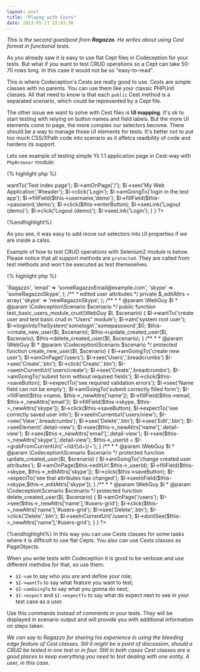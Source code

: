 ```yaml
---
layout: post
title: "Playng with Cests"
date: 2013-05-11 22:03:50
---
```


*This is the second guestpost from **Ragazzo**. He writes about using Cest format in functional tests.*

As you already saw it is easy to use flat Cept files in Codeception for your tests. But what if you want to test CRUD operations so a Cept can take 50-70 rows long. In this case it would not be so "easy-to-read". 

This is where Codeception's Cests are really good to use. Cests are simple classes with no parents. You can use them like your classic PHPUnit classes. All that need to know is that each ```public``` Cest method is a separated scenario, which could be represented by a Cept file. 

The other issue we want to solve with Cest files is **UI mapping**. It's ok to start testing with relying on button names and field labels. But the more UI elements come to page, the more complex our selectors become. There should be a way to manage those UI elements for tests. It's better not to put too much CSS/XPath code into scenario as it affetcs readbility of code and hardens its support.

Lets see example of testing simple Yii 1.1 application page in Cest-way with ```PhpBrowser``` module:

{% highlight php %}
<?php

class IndexCest
{

  /**
   * user name text field
   * @type string
   */
  public $username = '#LoginForm_username';

  /**
   * user password text field
   * @type string
   */
  public $password = '#LoginForm_password';

  /**
   * submit button
   * @type string
   */
  public $enterButton = '#login-form input[type=submit]';

  /**
   *
   * @param \TestGuy $I
   * @param \Codeception\Scenario $scenario
   */
  public function check_basic_login_logout(\TestGuy $I, $scenario)
  {
    $I->wantTo('Test index page');
    $I->amOnPage('/');
    $I->see('My Web Application','#header');
    $I->click('Login');
    $I->amGoingTo('login in the test app');
    $I->fillField($this->username,'demo');
    $I->fillField($this->password,'demo');
    $I->click($this->enterButton);
    $I->seeLink('Logout (demo)');
    $I->click('Logout (demo)');
    $I->seeLink('Login');
  }

}
?>
{%endhighlight%}

  As you see, it was easy to add move out selectors into UI properties if we are inside a calss.

  Example of how to test CRUD operations with Selenium2 module is below. Please notice that all support methods are `protected`. They are called from test methods and won't be executed as test themeselves.

{% highlight php %}
<?php
/**
 * "Users" module CrudCest class file
 * @author Ragazzo
 */

class CrudCest
{

  /**
   * your fields definitions goes 
   * here with UI-mappings
   * and other fields.
   *
   */

  private $_userId;

  /**
   * new user created attributes
   */
  private $_newAttrs = array(
    'name'  => 'Ragazzo',
    'email' => 'someRagazzoEmail@example.com',
    'skype' => 'someRagazzoSkype',
  );

  /**
   * edited user attributes
   */
  private $_editAttrs = array(
    'skype' => 'newRagazzoSkype',
  );

  /**
   *
   * @param \WebGuy $I
   * @param \Codeception\Scenario $scenario
   */
  public function test_basic_users_module_crud(\WebGuy $I, $scenario)
  {
    $I->wantTo('create user and test basic crud in "Users" module');
    $I->am('system root user');
    $I->loginIntoTheSystem('somelogin','somepassword',$I);
    $this->create_new_user($I, $scenario);
    $this->update_created_user($I, $scenario);
    $this->delete_created_user($I, $scenario);
  }

  /**
   *
   * @param \WebGuy $I
   * @param \Codeception\Scenario $scenario
   */
  protected function create_new_user($I, $scenario)
  {
    $I->amGoingTo('create new user');
    $I->amOnPage('/users');

    $I->see('Users','.breadcrumbs')
    $I->see('Create','.btn');

    $I->click('Create','.btn');
    $I->seeInCurrentUrl('users/create');
    $I->see('Create','.breadcrumbs');

    $I->amGoingTo('submit form without required fields');
    $I->click($this->saveButton);

    $I->expectTo('see required validation errors');
    $I->see('Name field can not be empty');

    $I->amGoingTo('submit correctly filled form');
    $I->fillField($this->name, $this->_newAttrs['name']);
    $I->fillField($this->email, $this->_newAttrs['email']);
    $I->fillField($this->skype, $this->_newAttrs['skype']);
    $I->click($this->saveButton);

    $I->expectTo('see correctly saved user info');
    $I->seeInCurrenturl('users/view');
    $I->see('View','.breadcrumbs');
    $I->see('Delete','.btn');
    $I->see('Edit','.btn');
    $I->seeElement('.detail-view');
    $I->see($this->_newAttrs['name'],'.detail-view');
    $I->see($this->_newAttrs['email'],'.detail-view');
    $I->see($this->_newAttrs['skype'],'.detail-view');

    $this->_userId = $I->grabFromCurrentUri('~/id/(\d+)/~'); 
  }

  /**
   *
   * @param \WebGuy $I
   * @param \Codeception\Scenario $scenario
   */
  protected function update_created_user($I, $scenario)
  {
    $I->amGoingTo('change created user attributes');
    $I->amOnPage($this->editUrl.$this->_userId);
    $I->fillField($this->skype, $this->_editAttrs['skype']);
    $I->click($this->saveButton);

    $I->expectTo('see that attributes has changed');
    $I->seeInField($this->skype,$this->_editAttrs['skype']);
  }

  /**
   *
   * @param \WebGuy $I
   * @param \Codeception\Scenario $scenario
   */
  protected function delete_created_user($I, $scenario)
  {
    $I->amOnPage('/users');
    $I->see($this->_newAttrs['name'],'#users-grid');
    $I->click($this->_newAttrs['name'],'#users-grid');
    $I->see('Delete','.btn');
    $I->click('Delete','.btn');
    $I->seeInCurrentUrl('/users');
    $I->dontSee($this->_newAttrs['name'],'#users-grid');
  }

}
?>
{%endhighlight%}
In this way you can use Cests classes for some tasks where it is difficult to use flat Cepts. You also can use Cests classes as PageObjects. 

When you write tests with Codeception it is good to be verbose and use different methdos for that, so use them:

  - `$I->am` to say who you are and define your role;
  - `$I->wantTo` to say what feature you want to test;
  - `$I->amGoingTo` to say what you gonna do next;
  - `$I->expect` and `$I->expectTo` to say what do expect next to see in your test case as a user.

Use this commands instead of comments in your tests. They will be displayed in scenario output and will provide you with additional information on steps taken.

*We can say to Ragazzo for sharing his experience in using the bleeding edge feature of Cest classes. Stil it might be a point of discussion, should a CRUD be tested in one test or in four. Still in both cases Cest classes are a good places to keep everything you need to test dealing with one entity. A user, in this case.*